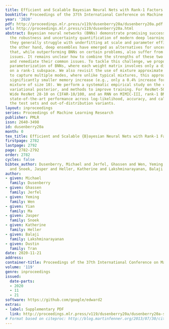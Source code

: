 ```yaml
---
title: Efficient and Scalable Bayesian Neural Nets with Rank-1 Factors
booktitle: Proceedings of the 37th International Conference on Machine Learning
year: '2020'
pdf: http://proceedings.mlr.press/v119/dusenberry20a/dusenberry20a.pdf
url: http://proceedings.mlr.press/v119/dusenberry20a.html
abstract: Bayesian neural networks (BNNs) demonstrate promising success in improving
  the robustness and uncertainty quantification of modern deep learning. However,
  they generally struggle with underfitting at scale and parameter efficiency. On
  the other hand, deep ensembles have emerged as alternatives for uncertainty quantification
  that, while outperforming BNNs on certain problems, also suffer from efficiency
  issues. It remains unclear how to combine the strengths of these two approaches
  and remediate their common issues. To tackle this challenge, we propose a rank-1
  parameterization of BNNs, where each weight matrix involves only a distribution
  on a rank-1 subspace. We also revisit the use of mixture approximate posteriors
  to capture multiple modes, where unlike typical mixtures, this approach admits a
  significantly smaller memory increase (e.g., only a 0.4% increase for a ResNet-50
  mixture of size 10). We perform a systematic empirical study on the choices of prior,
  variational posterior, and methods to improve training. For ResNet-50 on ImageNet,
  Wide ResNet 28-10 on CIFAR-10/100, and an RNN on MIMIC-III, rank-1 BNNs achieve
  state-of-the-art performance across log-likelihood, accuracy, and calibration on
  the test sets and out-of-distribution variants.
layout: inproceedings
series: Proceedings of Machine Learning Research
publisher: PMLR
issn: 2640-3498
id: dusenberry20a
month: 0
tex_title: Efficient and Scalable {B}ayesian Neural Nets with Rank-1 Factors
firstpage: 2782
lastpage: 2792
page: 2782-2792
order: 2782
cycles: false
bibtex_author: Dusenberry, Michael and Jerfel, Ghassen and Wen, Yeming and Ma, Yian
  and Snoek, Jasper and Heller, Katherine and Lakshminarayanan, Balaji and Tran, Dustin
author:
- given: Michael
  family: Dusenberry
- given: Ghassen
  family: Jerfel
- given: Yeming
  family: Wen
- given: Yian
  family: Ma
- given: Jasper
  family: Snoek
- given: Katherine
  family: Heller
- given: Balaji
  family: Lakshminarayanan
- given: Dustin
  family: Tran
date: 2020-11-21
address: 
container-title: Proceedings of the 37th International Conference on Machine Learning
volume: '119'
genre: inproceedings
issued:
  date-parts:
  - 2020
  - 11
  - 21
software: https://github.com/google/edward2
extras:
- label: Supplementary PDF
  link: http://proceedings.mlr.press/v119/dusenberry20a/dusenberry20a-supp.pdf
# Format based on citeproc: http://blog.martinfenner.org/2013/07/30/citeproc-yaml-for-bibliographies/
---
```

